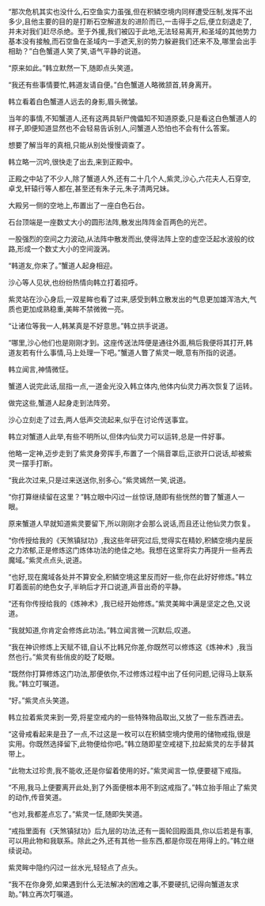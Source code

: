 
“那次危机其实也没什么,石空鱼实力虽强,但在积鳞空境内同样遭受压制,发挥不出多少,且他主要的目的是打断石空解道友的进阶而已,一击得手之后,便立刻退走了,并未对我们赶尽杀绝。至于外援,我们被囚于此地,无法轻易离开,和圣域的其他势力基本没有接触,而石空鱼在圣域内一手遮天,别的势力躲避我们还来不及,哪里会出手相助？”白色蟹道人笑了笑,语气平静的说道。

“原来如此。”韩立默然一下,随即点头笑道。

“我还有些事情要忙,韩道友请自便。”白色蟹道人略微颔首,转身离开。

韩立看着白色蟹道人远去的身影,眉头微皱。

当年的事情,不知蟹道人,还有这两具斩尸傀儡知不知道原委,只是看这白色蟹道人的样子,即便知道显然也不会轻易告诉别人,问蟹道人恐怕也不会有什么答案。

想要了解当年的真相,只能从别处慢慢调查了。

韩立略一沉吟,很快走了出去,来到正殿中。

正殿之中站了不少人,除了蟹道人外,还有二十几个人,紫灵,沙心,六花夫人,石穿空,卓戈,轩辕行等人都在,甚至还有朱子元,朱子清两兄妹。

大殿另一侧的空地上,布置出了一座白色石台。

石台顶端是一座数丈大小的圆形法阵,散发出阵阵金百两色的光芒。

一股强烈的空间之力波动,从法阵中散发而出,使得法阵上空的虚空泛起水波般的纹路,形成一个数丈大小的空间漩涡。

“韩道友,你来了。”蟹道人起身相迎。

沙心等人见状,也纷纷热情向韩立打着招呼。

紫灵站在沙心身后,一双星眸也看了过来,感受到韩立散发出的气息更加雄浑浩大,气质也更加成熟稳重,美眸不禁微微一亮。

“让诸位等我一人,韩某真是不好意思。”韩立拱手说道。

“哪里,沙心他们也是刚刚才到。这座传送法阵便是通往外面,稍后我便将其打开,韩道友若有什么事情,马上处理一下吧。”蟹道人瞥了紫灵一眼,意有所指的说道。

韩立闻言,神情微怔。

蟹道人说完此话,屈指一点,一道金光没入韩立体内,他体内仙灵力再次恢复了运转。

做完这些,蟹道人起身走到法阵旁。

沙心立刻走了过去,两人低声交流起来,似乎在讨论传送事宜。

韩立对蟹道人此举,有些不明所以,但体内仙灵力可以运转,总是一件好事。

他略一定神,迈步走到了紫灵身旁挥手,布置了一个隔音罩后,正欲开口说话,却被紫灵一摆手打断。

“我此次过来,只是过来送送你,别多心。”紫灵嫣然一笑,说道。

“你打算继续留在这里？”韩立眼中闪过一丝惊讶,随即有些恍然的瞥了蟹道人一眼。

原来蟹道人早就知道紫灵要留下,所以刚刚才会那么说话,而且还让他仙灵力恢复。

“你传授给我的《天煞镇狱功》,我这些年研究过后,觉得实在精妙,积鳞空境内星辰之力浓郁,正是修炼这门炼体功法的绝佳之地。我想在这里将实力再提升一些再去魔域。”紫灵点点头,说道。

“也好,现在魔域各处并不算安全,积鳞空境这里反而好一些,你在此好好修炼。”韩立盯着面前的绝色女子,半晌后才开口说道,声音出奇的平静。

“还有你传授给我的《炼神术》,我已经开始修炼。”紫灵美眸中满是坚定之色,又说道。

“我就知道,你肯定会修炼此功法。”韩立闻言微一沉默后,叹道。

“我在神识修炼上天赋不错,自认不比韩兄你差,你既然可以修炼这《炼神术》,我当然也行。”紫灵有些俏皮的眨了眨眼。

“既然你打算修炼这门功法,那便依你,不过修炼过程中出了任何问题,记得马上联系我。”韩立叮嘱道。

“好。”紫灵点头笑道。

韩立拉着紫灵来到一旁,将星空戒内的一些特殊物品取出,又放了一些东西进去。

“这骨戒看起来是丑了一点,不过这是一枚可以在积鳞空境内使用的储物戒指,很是实用。你既然选择留下,此物便给你吧。”韩立随即星空戒褪下,拉起紫灵的左手替其带上。

“此物太过珍贵,我不能收,还是你留着使用的好。”紫灵闻言一惊,便要褪下戒指。

“不用,我马上便要离开此处,到了外面便根本用不到这戒指了。”韩立抬手阻止了紫灵的动作,传音笑道。

“也对,我都差点忘了。”紫灵一怔,随即失笑道。

“戒指里面有《天煞镇狱功》后九层的功法,还有一面轮回殿面具,你以后若是有事,可以用此物和我联系。除此之外,还有其他一些东西,都是你现在用得上的。”韩立继续说动。

紫灵眸中隐约闪过一丝水光,轻轻点了点头。

“我不在你身旁,如果遇到什么无法解决的困难之事,不要硬抗,记得向蟹道友求助。”韩立再次叮嘱道。